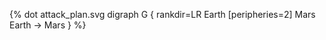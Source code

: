{% dot attack_plan.svg
    digraph G {
        rankdir=LR
        Earth [peripheries=2]
        Mars
        Earth -> Mars
    }
%}